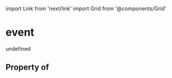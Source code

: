 import Link from 'next/link'
import Grid from '@components/Grid'

# event

undefined

## Property of



